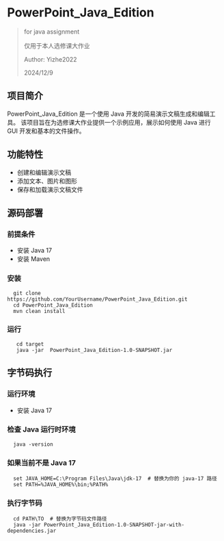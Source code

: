# PowerPoint_Java_Edition

> for java assignment
>
> 仅用于本人选修课大作业
>
> Author: Yizhe2022
>
> 2024/12/9

## 项目简介
PowerPoint_Java_Edition 是一个使用 Java 开发的简易演示文稿生成和编辑工具。
该项目旨在为选修课大作业提供一个示例应用，展示如何使用 Java 进行 GUI 开发和基本的文件操作。

## 功能特性
- 创建和编辑演示文稿
- 添加文本、图片和图形
- 保存和加载演示文稿文件

## 源码部署
### 前提条件
- 安装 Java 17
- 安装 Maven

### 安装
```shell
  git clone https://github.com/YourUsername/PowerPoint_Java_Edition.git
  cd PowerPoint_Java_Edition
  mvn clean install
```

### 运行
```shell
   cd target
   java -jar  PowerPoint_Java_Edition-1.0-SNAPSHOT.jar
```

## 字节码执行
### 运行环境
- 安装 Java 17
### 检查 Java 运行时环境
```shell
  java -version
```
### 如果当前不是 Java 17
```shell
  set JAVA_HOME=C:\Program Files\Java\jdk-17  # 替换为你的 java-17 路径
  set PATH=%JAVA_HOME%\bin;%PATH%
```
### 执行字节码
```shell
  cd PATH\TO  # 替换为字节码文件路径
  java -jar PowerPoint_Java_Edition-1.0-SNAPSHOT-jar-with-dependencies.jar
```